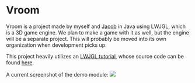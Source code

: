 # Vroom

Vroom is a project made by myself and [Jacob](https://github.com/jhg023) in Java using LWJGL, which is a 3D game engine. We plan to make a game with it as well, but the engine will be a separate project. This will probably be moved into its own organization when development picks up.

This project heavily utilizes an [LWJGL tutorial](https://ahbejarano.gitbook.io/lwjglgamedev/), whose source code can be found [here](https://github.com/lwjglgamedev/lwjglbook).

A current screenshot of the demo module:
![](https://rubbaboy.me/images/6izu12q)
